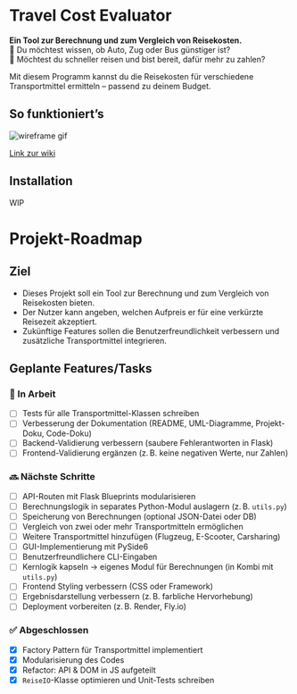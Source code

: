 # Travel Cost Evaluator

**Ein Tool zur Berechnung und zum Vergleich von Reisekosten.**  
🔹 Du möchtest wissen, ob Auto, Zug oder Bus günstiger ist?  
🔹 Möchtest du schneller reisen und bist bereit, dafür mehr zu zahlen?  

Mit diesem Programm kannst du die Reisekosten für verschiedene Transportmittel ermitteln – passend zu deinem Budget.

## So funktioniert’s
![wireframe gif](https://github.com/user-attachments/assets/42685707-5df8-43e0-a32c-29aac425b682)

[Link zur wiki](https://github.com/windrunnerz/travel-cost-evaluator/wiki/Roadmap#geplante-gui-mockup)

## Installation
WIP

#  Projekt-Roadmap

## Ziel
* Dieses Projekt soll ein Tool zur Berechnung und zum Vergleich von Reisekosten bieten. 
* Der Nutzer kann angeben, welchen Aufpreis er für eine verkürzte Reisezeit akzeptiert.
* Zukünftige Features sollen die Benutzerfreundlichkeit verbessern und zusätzliche Transportmittel integrieren.

## Geplante Features/Tasks

### 🚧 In Arbeit
- [ ] Tests für alle Transportmittel-Klassen schreiben
- [ ] Verbesserung der Dokumentation (README, UML-Diagramme, Projekt-Doku, Code-Doku)
- [ ] Backend-Validierung verbessern (saubere Fehlerantworten in Flask)
- [ ] Frontend-Validierung ergänzen (z. B. keine negativen Werte, nur Zahlen)

### 🔜 Nächste Schritte
- [ ] API-Routen mit Flask Blueprints modularisieren
- [ ] Berechnungslogik in separates Python-Modul auslagern (z. B. `utils.py`)
- [ ] Speicherung von Berechnungen (optional JSON-Datei oder DB)
- [ ] Vergleich von zwei oder mehr Transportmitteln ermöglichen
- [ ] Weitere Transportmittel hinzufügen (Flugzeug, E-Scooter, Carsharing)
- [ ] GUI-Implementierung mit PySide6
- [ ] Benutzerfreundlichere CLI-Eingaben
- [ ] Kernlogik kapseln → eigenes Modul für Berechnungen (in Kombi mit `utils.py`)
- [ ] Frontend Styling verbessern (CSS oder Framework)
- [ ] Ergebnisdarstellung verbessern (z. B. farbliche Hervorhebung)
- [ ] Deployment vorbereiten (z. B. Render, Fly.io)

### ✅ Abgeschlossen
- [x] Factory Pattern für Transportmittel implementiert
- [x] Modularisierung des Codes
- [x] Refactor: API & DOM in JS aufgeteilt
- [x] `ReiseIO`-Klasse optimieren und Unit-Tests schreiben
